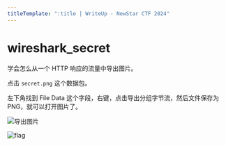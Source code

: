 ```yaml
---
titleTemplate: ":title | WriteUp - NewStar CTF 2024"
---
```


# wireshark_secret

学会怎么从一个 HTTP 响应的流量中导出图片。

点击 `secret.png` 这个数据包。

左下角找到 File Data 这个字段，右键，点击导出分组字节流，然后文件保存为 PNG，就可以打开图片了。

![导出图片](/assets/images/wp/2024/week2/wireshark_secret_1.png)

![flag](/assets/images/wp/2024/week2/wireshark_secret_2.png)
